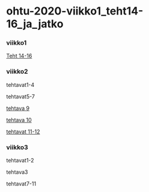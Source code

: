 # ohtu-2020-viikko1_teht14-16_ja_jatko  
### viikko1

  [Teht 14-16](https://github.com/JK-SE/ohtu-2020-palautus/tree/master/viikko1/tehtavat14-16) 
  
### viikko2

  tehtavat1-4
  
  tehtavat5-7
  
  [tehtava 9](https://github.com/JK-SE/ohtu-2020-palautus/tree/master/viikko2/tehtava9/Verkkokauppa1)
  
  [tehtava 10](https://github.com/JK-SE/ohtu-2020-palautus/tree/master/viikko2/tehtava10/Verkkokauppa1)
  
  [tehtavat 11-12](https://github.com/JK-SE/ohtu-2020-palautus/tree/master/viikko2/tehtava11-12/Verkkokauppa1)
  
### viikko3

   tehtavat1-2
   
   tehtava3
   
   tehtavat7-11
   
